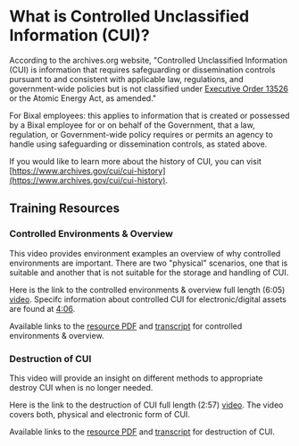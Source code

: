 # What is Controlled Unclassified Information (CUI)?

According to the archives.org website, "Controlled Unclassified Information (CUI) is information that requires safeguarding or dissemination controls pursuant to and consistent with applicable law, regulations, and government-wide policies but is not classified under [Executive Order 13526](https://www.govinfo.gov/content/pkg/FR-2010-11-09/pdf/2010-28360.pdf) or the Atomic Energy Act, as amended."

For Bixal employees: this applies to information that is created or possessed by a Bixal employee for or on behalf of the Government, that a law, regulation, or Government-wide policy requires or permits an agency to handle using safeguarding or dissemination controls, as stated above.

If you would like to learn more about the history of CUI, you can visit [https://www.archives.gov/cui/cui-history](https://www.archives.gov/cui/cui-history).

## Training Resources
### Controlled Environments & Overview
This video provides environment examples an overview of why controlled environments are important. There are two "physical" scenarios, one that is suitable and another that is not suitable for the storage and handling of CUI. 

Here is the link to the controlled environments & overview full length (6:05) [video](https://youtu.be/j0AzEnoopIw). Specifc information about controlled CUI for electronic/digital assets are found at [4:06](https://youtu.be/j0AzEnoopIw?t=248).


Available links to the [resource PDF](https://www.archives.gov/files/cui/documents/controlled-environments-ppt-201808.pdf) and [transcript](https://www.archives.gov/files/cui/documents/controlled-environments-transcript-201808.pdf) for controlled environments & overview.

### Destruction of CUI
This video will provide an insight on different methods to appropriate destroy CUI when is no longer needed.

Here is the link to the destruction of CUI full length (2:57) [video](https://youtu.be/RZJdTOwxPuw). The video covers both, physical and electronic form of CUI.

Available links to the [resource PDF](https://www.archives.gov/files/cui/documents/destruction-ppt-201808.pdf) and [transcript](https://www.archives.gov/files/cui/documents/destruction-transcript-201808.pdf) for destruction of CUI.
